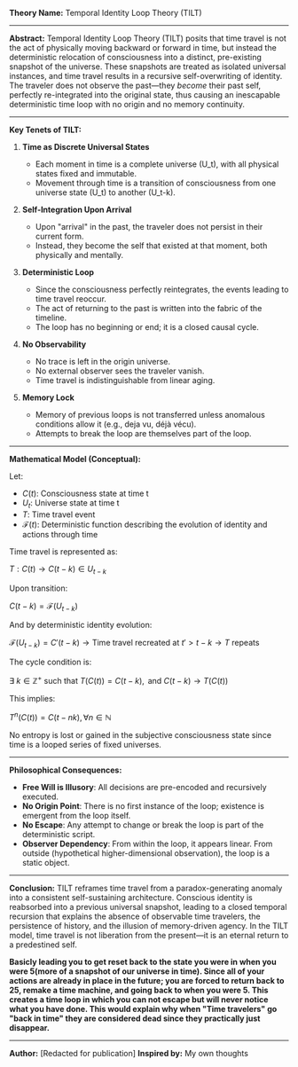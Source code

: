 **Theory Name:** Temporal Identity Loop Theory (TILT)

---

**Abstract:**
Temporal Identity Loop Theory (TILT) posits that time travel is not the act of physically moving backward or forward in time, but instead the deterministic relocation of consciousness into a distinct, pre-existing snapshot of the universe. These snapshots are treated as isolated universal instances, and time travel results in a recursive self-overwriting of identity. The traveler does not observe the past—they *become* their past self, perfectly re-integrated into the original state, thus causing an inescapable deterministic time loop with no origin and no memory continuity.

---

**Key Tenets of TILT:**

1. **Time as Discrete Universal States**

   * Each moment in time is a complete universe (U\_t), with all physical states fixed and immutable.
   * Movement through time is a transition of consciousness from one universe state (U\_t) to another (U\_t-k).

2. **Self-Integration Upon Arrival**

   * Upon "arrival" in the past, the traveler does not persist in their current form.
   * Instead, they become the self that existed at that moment, both physically and mentally.

3. **Deterministic Loop**

   * Since the consciousness perfectly reintegrates, the events leading to time travel reoccur.
   * The act of returning to the past is written into the fabric of the timeline.
   * The loop has no beginning or end; it is a closed causal cycle.

4. **No Observability**

   * No trace is left in the origin universe.
   * No external observer sees the traveler vanish.
   * Time travel is indistinguishable from linear aging.

5. **Memory Lock**

   * Memory of previous loops is not transferred unless anomalous conditions allow it (e.g., deja vu, déjà vécu).
   * Attempts to break the loop are themselves part of the loop.

---

**Mathematical Model (Conceptual):**

Let:

* $C(t)$: Consciousness state at time t
* $U_t$: Universe state at time t
* $T$: Time travel event
* $\mathcal{F}(t)$: Deterministic function describing the evolution of identity and actions through time

Time travel is represented as:

$T: C(t) \rightarrow C(t-k) \in U_{t-k}$

Upon transition:

$C(t-k) = \mathcal{F}(U_{t-k})$

And by deterministic identity evolution:

$\mathcal{F}(U_{t-k}) = C'(t-k) \rightarrow \text{Time travel recreated at } t' > t-k \rightarrow T \text{ repeats}$

The cycle condition is:

$\exists\ k \in \mathbb{Z^+} \text{ such that } T(C(t)) = C(t-k), \text{ and } C(t-k) \rightarrow T(C(t))$

This implies:

$T^n(C(t)) = C(t - nk), \forall n \in \mathbb{N}$

No entropy is lost or gained in the subjective consciousness state since time is a looped series of fixed universes.

---

**Philosophical Consequences:**

* **Free Will is Illusory**: All decisions are pre-encoded and recursively executed.
* **No Origin Point**: There is no first instance of the loop; existence is emergent from the loop itself.
* **No Escape**: Any attempt to change or break the loop is part of the deterministic script.
* **Observer Dependency**: From within the loop, it appears linear. From outside (hypothetical higher-dimensional observation), the loop is a static object.

---

**Conclusion:**
TILT reframes time travel from a paradox-generating anomaly into a consistent self-sustaining architecture. Conscious identity is reabsorbed into a previous universal snapshot, leading to a closed temporal recursion that explains the absence of observable time travelers, the persistence of history, and the illusion of memory-driven agency. In the TILT model, time travel is not liberation from the present—it is an eternal return to a predestined self.

**Basicly leading you to get reset back to the state you were in when you were 5(more of a snapshot of our universe in time). Since all of your actions are already in place in the future; you are forced to return back to 25, remake a time machine, and going back to when you were 5. This creates a time loop in which you can not escape but will never notice what you have done. This would explain why when "Time travelers" go "back in time" they are considered dead since they practically just disappear.** 

---

**Author:** \[Redacted for publication]
**Inspired by:** My own thoughts
